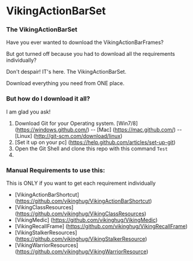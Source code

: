 # VikingActionBarSet


### The VikingActionBarSet

Have you ever wanted to download the VikingActionBarFrames?

But got turned off because you had to download all the requirements individually?

Don't despair! IT's here. The VikingActionBarSet.

Download everything you need from ONE place.


### But how do I download it all?

I am glad you ask!

1. Download Git for your Operating system. [Win7/8] (https://windows.github.com/) -- [Mac] (https://mac.github.com/) -- [Linux] (http://git-scm.com/download/linux)
2. [Set it up on your pc] (https://help.github.com/articles/set-up-git)
3. Open the Git Shell and clone this repo with this command ``` Test ```
4. 


### Manual Requirements to use this:

This is ONLY if you want to get each requirement individually 

* [VikingActionBarShortcut] (https://github.com/vikinghug/VikingActionBarShortcut)
* [VikingClassResources] (https://github.com/vikinghug/VikingClassResources)
* [VikingMedic] (https://github.com/vikinghug/VikingMedic)
* [VikingRecallFrame] (https://github.com/vikinghug/VikingRecallFrame)
* [VikingStalkerResources] (https://github.com/vikinghug/VikingStalkerResource)
* [VikingWarriorResources] (https://github.com/vikinghug/VikingWarriorResource)
